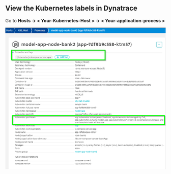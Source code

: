 ## View the Kubernetes labels in Dynatrace

Go to **Hosts -> < Your-Kubernetes-Host > -> < Your-application-process >**

![image](../../assets/images/K8s-Pod-Labels-Dynatrace.png)

